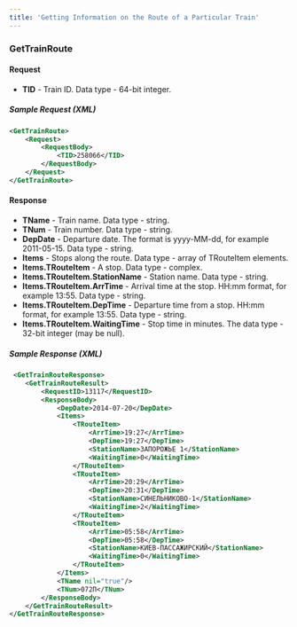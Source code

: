 ```yaml
---
title: 'Getting Information on the Route of a Particular Train'
---
```


### GetTrainRoute

#### Request

-   **TID** - Train ID. Data type - 64-bit integer.

##### Sample Request (XML)

```xml
<GetTrainRoute>
    <Request>
        <RequestBody>
            <TID>258066</TID>
        </RequestBody>
    </Request>
</GetTrainRoute>
```

#### Response

-   **TName** - Train name. Data type - string.
-   **TNum** - Train number. Data type - string.
-   **DepDate** - Departure date. The format is yyyy-MM-dd, for example 2011-05-15. Data type - string.
-   **Items** - Stops along the route. Data type - array of TRouteItem elements.
-   **Items.TRouteItem** - A stop. Data type - complex.
-   **Items.TRouteItem.StationName** - Station name. Data type - string.
-   **Items.TRouteItem.ArrTime** - Arrival time at the stop. HH:mm format, for example 13:55. Data type - string.
-   **Items.TRouteItem.DepTime** - Departure time from a stop. HH:mm format, for example 13:55. Data type - string.
-   **Items.TRouteItem.WaitingTime** - Stop time in minutes. The data type - 32-bit integer (may be null).

##### Sample Response (XML)

```xml
 <GetTrainRouteResponse>
    <GetTrainRouteResult>
        <RequestID>13117</RequestID>
        <ResponseBody>
            <DepDate>2014-07-20</DepDate>
            <Items>
                <TRouteItem>
                    <ArrTime>19:27</ArrTime>
                    <DepTime>19:27</DepTime>
                    <StationName>ЗАПОРОЖЬЕ 1</StationName>
                    <WaitingTime>0</WaitingTime>
                </TRouteItem>
                <TRouteItem>
                    <ArrTime>20:29</ArrTime>
                    <DepTime>20:31</DepTime>
                    <StationName>СИНЕЛЬНИКОВО-1</StationName>
                    <WaitingTime>2</WaitingTime>
                </TRouteItem>
                <TRouteItem>
                    <ArrTime>05:58</ArrTime>
                    <DepTime>05:58</DepTime>
                    <StationName>КИЕВ-ПАССАЖИРСКИЙ</StationName>
                    <WaitingTime>0</WaitingTime>
                </TRouteItem>
            </Items>
            <TName nil="true"/>
            <TNum>072П</TNum>
        </ResponseBody>
    </GetTrainRouteResult>
</GetTrainRouteResponse>
```